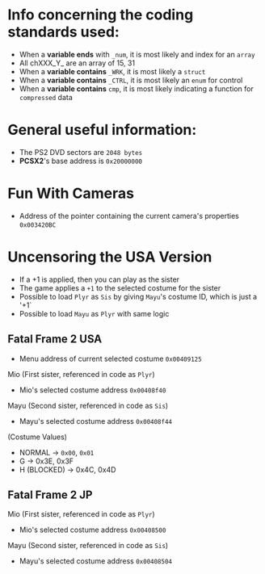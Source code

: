 # Info concerning the coding standards used:
* When a **variable ends** with `_num`, it is most likely and index for an `array`
* All chXXX_Y_ are an array of 15, 31
* When a **variable contains** `_WRK`, it is most likely a `struct`
* When a **variable contains** `_CTRL`, it is most likely an `enum` for control
* When a **variable contains** `cmp`, it is most likely indicating a function for `compressed` data

# General useful information:
* The PS2 DVD sectors are `2048 bytes`
* **PCSX2**'s base address is `0x20000000`

# Fun With Cameras
* Address of the pointer containing the current camera's properties `0x003420BC`

# Uncensoring the USA Version

* If a +1 is applied, then you can play as the sister
* The game applies a `+1` to the selected costume for the sister
* Possible to load `Plyr` as `Sis` by giving `Mayu`'s costume ID, which is just a '+1`
* Possible to load `Mayu` as `Plyr` with same logic

## Fatal Frame 2 USA

* Menu address of current selected costume `0x00409125`

Mio (First sister, referenced in code as `Plyr`)
* Mio's selected costume address `0x00408f40`

Mayu (Second sister, referenced in code as `Sis`)
* Mayu's selected costume address `0x00408f44`

(Costume Values)
* NORMAL -> `0x00`, `0x01`
* G -> 0x3E, 0x3F
* H (BLOCKED) -> 0x4C, 0x4D


## Fatal Frame 2 JP
Mio (First sister, referenced in code as `Plyr`)
* Mio's selected costume address `0x00408500`

Mayu (Second sister, referenced in code as `Sis`)
* Mayu's selected costume address `0x00408504`

